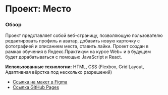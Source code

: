# Проект: Место

### Обзор

Проект представляет собой веб-страницу, позволяющую пользователю редактировать профиль и аватар, добавить новую карточку с фотографией и описанием места, ставить лайки.
Проект создан в рамках обучения в Яндекс.Практикум на курсе Web+ и в будущем будет дорабатываться с помощью JavaScript и React.

**Использованные технологии:**
HTML, CSS (Flexbox, Grid Layout, Адаптивная вёрстка под несколько разрешений)

- [Ссылка на макет в Figma](https://www.figma.com/file/2cn9N9jSkmxD84oJik7xL7/JavaScript.-Sprint-4?node-id=0%3A1)
- [Ссылка GitHub Pages](https://aleksandrklobukov.github.io/mesto-project/)
